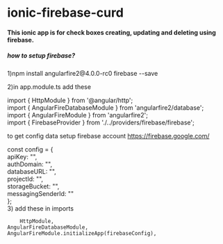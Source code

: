 # ionic-firebase-curd
<h4>This ionic app is for check boxes creating, updating and deleting using firebase.</h4>

<h5>how to setup firebase?</h5>

<p>1)npm install angularfire2@4.0.0-rc0 firebase --save</p>
<p>2)in app.module.ts add these</p>

  <p>import { HttpModule } from '@angular/http'; </br>
  import { AngularFireDatabaseModule } from 'angularfire2/database'; </br>
  import { AngularFireModule } from 'angularfire2'; </br>
  import { FirebaseProvider } from './../providers/firebase/firebase';</p>
  
   to get config data setup firebase account https://firebase.google.com/
   
   const config = {<br/>
    apiKey: "",<br/>
    authDomain: "",<br/>
    databaseURL: "",<br/>
    projectId: "",<br/>
    storageBucket: "",<br/>
    messagingSenderId: ""<br/>
  }; </br>
  3) add these in imports
  
        HttpModule,
    AngularFireDatabaseModule,
    AngularFireModule.initializeApp(firebaseConfig),
    
